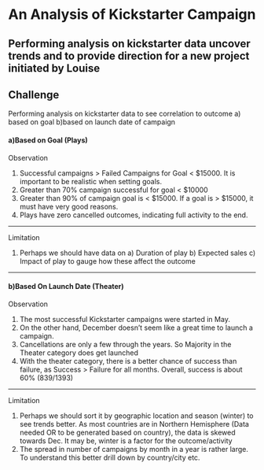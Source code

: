 # An Analysis of Kickstarter Campaign
Performing analysis on kickstarter data uncover trends and to provide direction for a new project initiated by Louise
---
## Challenge
Performing analysis on kickstarter data to see correlation to outcome a) based on goal b)based on launch date of  campaign 
#### a)Based on Goal (Plays)
Observation 
1. Successful campaigns > Failed Campaigns for Goal < $15000. It is important to be realistic when setting goals.
2. Greater than 70% campaign successful for goal < $10000
3. Greater than 90% of campaign goal is < $15000. If a goal is >  $15000, it must have very good reasons.
4. Plays have zero cancelled outcomes, indicating full activity to the end.
---
Limitation
1. Perhaps we should have data on
   a) Duration of play
   b) Expected sales
   c) Impact of play
   to gauge how these affect the outcome
---
#### b)Based On Launch Date (Theater)
Observation
1. The most successful Kickstarter campaigns were started in May. 
2. On the other hand, December  doesn’t seem like a great time to launch a campaign. 
3. Cancellations are only a few through the years. So Majority in the Theater category does get launched
4. With the theater category, there is a better chance of success than failure, as Success > Failure for all months. Overall, success is about 60% (839/1393)
---
Limitation
1. Perhaps we should sort it by geographic location and season (winter) to see trends better. As most countries are in Northern Hemisphere (Data needed OR  to be generated based on country), the data is skewed towards Dec. It may be, winter is a factor for the outcome/activity
2. The spread in number of campaigns by month in a year is rather large. To understand this better drill down by country/city etc. 
